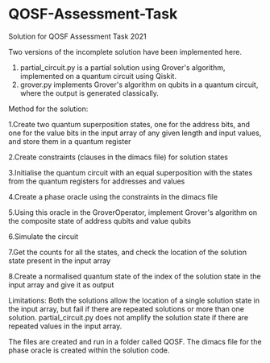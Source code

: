 # QOSF-Assessment-Task
Solution for QOSF Assessment Task 2021

Two versions of the incomplete solution have been implemented here. 

1. partial_circuit.py is a partial solution using Grover's algorithm, implemented on a quantum circuit using Qiskit. 
2. grover.py implements Grover's algorithm on qubits in a quantum circuit, where the output is generated classically.

Method for the solution:

1.Create two quantum superposition states, one for the address bits, and one for the value bits in the input array of any given length and input values, and store them in a quantum register

2.Create constraints (clauses in the dimacs file) for solution states

3.Initialise the quantum circuit with an equal superposition with the states from the quantum registers for addresses and values

4.Create a phase oracle using the constraints in the dimacs file

5.Using this oracle in the GroverOperator, implement Grover's algorithm on the composite state of address qubits and value qubits

6.Simulate the circuit

7.Get the counts for all the states, and check the location of the solution state present in the input array

8.Create a normalised quantum state of the index of the solution state in the input array and give it as output

Limitations:
Both the solutions allow the location of a single solution state in the input array, but fail if there are repeated solutions or more than one solution.
partial_circuit.py does not amplify the solution state if there are repeated values in the input array.

The files are created and run in a folder called QOSF.
The dimacs file for the phase oracle is created within the solution code.


